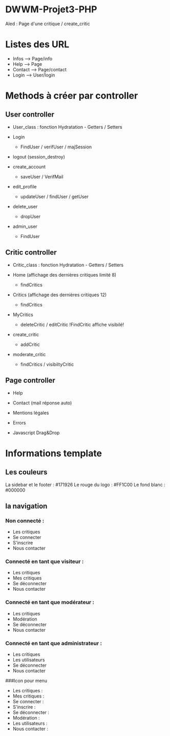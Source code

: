 # DWWM-Projet3-PHP

Aled : Page d'une critique / create_critic
# Listes des URL
- Infos --> Page/info
- Help --> Page
- Contact --> Page/contact
- Login --> User/login
# Methods à créer par controller

## User controller

- User_class : fonction Hydratation - Getters / Setters

- Login
  - FindUser / verifUser / majSession
- logout (session_destroy)
- create_account
  - saveUser / VerifMail
- edit_profile
  - updateUser / findUser / getUser
- delete_user
  - dropUser 
- admin_user
  - FindUser

## Critic controller

- Critic_class : fonction Hydratation - Getters / Setters

- Home (affichage des dernières critiques limité 8)
  - findCritics
- Critics (affichage des dernières critiques 12)
  - findCritics
- MyCritics
  - deleteCritic / editCritic
!FindCritic affiche visibilé!
- create_critic
  - addCritic
- moderate_critic
  - findCritics / visibiltyCritic

## Page controller

- Help
- Contact (mail réponse auto)
- Mentions légales
- Errors


- Javascript Drag&Drop


# Informations template

## Les couleurs
La sidebar et le footer :       #171926
Le rouge du logo :              #FF1C00
Le fond blanc :                 #000000

## la navigation
### Non connecté :
 - Les critiques
 - Se connecter
 - S'inscrire
 - Nous contacter

### Connecté en tant que visiteur :
 - Les critiques
 - Mes critiques
 - Se déconnecter
 - Nous contacter

### Connecté en tant que modérateur :
 - Les critiques
 - Modération
 - Se déconnecter
 - Nous contacter

### Connecté en tant que administrateur :
 - Les critiques
 - Les utilisateurs
 - Se déconnecter
 - Nous contacter


###Icon pour menu
- Les critiques :     <i class="far fa-newspaper"></i>
- Mes critiques :     <i class="far fa-sticky-note"></i>
- Se connecter :      <i class="fas fa-user"></i>
- S'inscrire :        <i class="fas fa-sign-in-alt"></i>
- Se déconnecter :    <i class="fas fa-sign-out-alt"></i>
- Modération :        <i class="fas fa-toggle-on"></i>
- Les utilisateurs :  <i class="fas fa-users"></i>
- Nous contacter :    <i class="fas fa-users"></i>
